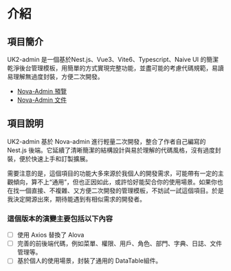 # 介紹

## 項目簡介

UK2-admin 是一個基於Nest.js、Vue3、Vite6、Typescript、Naive UI 的簡潔乾淨後台管理模板，用簡單的方式實現完整功能，並盡可能的考慮代碼規範，易讀易理解無過度封裝，方便二次開發。

- [Nova-Admin 預覽](https://nova-admin-site.netlify.app/)
- [Nova-Admin 文件](https://nova-admin-docs.netlify.app/)

## 項目說明

UK2-admin 基於 Nova-admin 進行輕量二次開發，整合了作者自己編寫的 Nest.js 後端。它延續了清晰簡潔的結構設計與易於理解的代碼風格，沒有過度封裝，便於快速上手和訂製擴展。

需要注意的是，這個項目的功能大多來源於我個人的開發需求，可能帶有一定的主觀傾向，算不上“通用”，但也正因如此，或許恰好能契合你的使用場景。如果你也在找一個直接、不複雜、又方便二次開發的管理模板，不妨試一試這個項目。於是我決定開源出來，期待能遇到有相似需求的開發者。

### 這個版本的演變主要包括以下內容

- [ ] 使用 Axios 替換了 Alova
- [ ] 完善的前後端代碼，例如菜單、權限、用戶、角色、部門、字典、日誌、文件管理等。
- [ ] 基於個人的使用場景，封裝了通用的 DataTable組件。
